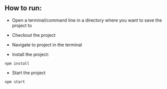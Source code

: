 ## How to run:

- Open a terminal/command line in a directory where you want to save the project to
- Checkout the project

- Navigate to project in the terminal
- Install the project:

```
npm install
```

- Start the project

```
npm start
```
